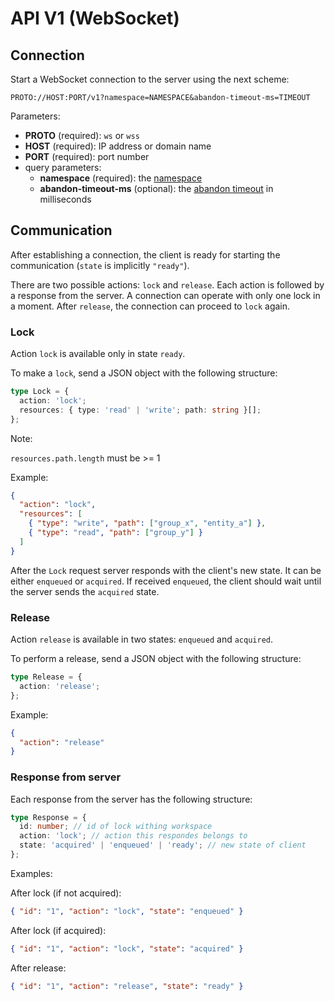 # API V1 (WebSocket)

## Connection

Start a WebSocket connection to the server using the next scheme:

```
PROTO://HOST:PORT/v1?namespace=NAMESPACE&abandon-timeout-ms=TIMEOUT
```

Parameters:

- **PROTO** (required): `ws` or `wss`
- **HOST** (required): IP address or domain name
- **PORT** (required): port number
- query parameters:
  - **namespace** (required): the [namespace](../concept.md#namespace)
  - **abandon-timeout-ms** (optional): the [abandon timeout](../concept.md#abandon-timeout) in milliseconds

## Communication

After establishing a connection, the client is ready for starting the communication (`state` is implicitly `"ready"`).

There are two possible actions: `lock` and `release`. Each action is followed by a response from the server. A connection can operate with only one lock in a moment. After `release`, the connection can proceed to `lock` again.

### Lock

Action `lock` is available only in state `ready`.

To make a `lock`, send a JSON object with the following structure:

```typescript
type Lock = {
  action: 'lock';
  resources: { type: 'read' | 'write'; path: string }[];
};
```

Note:

`resources.path.length` must be >= 1

Example:

```json
{
  "action": "lock",
  "resources": [
    { "type": "write", "path": ["group_x", "entity_a"] },
    { "type": "read", "path": ["group_y"] }
  ]
}
```

After the `Lock` request server responds with the client's new state. It can be either `enqueued` or `acquired`. If received `enqueued`, the client should wait until the server sends the `acquired` state.

### Release

Action `release` is available in two states: `enqueued` and `acquired`.

To perform a release, send a JSON object with the following structure:

```typescript
type Release = {
  action: 'release';
};
```

Example:

```json
{
  "action": "release"
}
```

### Response from server

Each response from the server has the following structure:

```typescript
type Response = {
  id: number; // id of lock withing workspace
  action: 'lock'; // action this respondes belongs to
  state: 'acquired' | 'enqueued' | 'ready'; // new state of client
};
```

Examples:

After lock (if not acquired):

```json
{ "id": "1", "action": "lock", "state": "enqueued" }
```

After lock (if acquired):

```json
{ "id": "1", "action": "lock", "state": "acquired" }
```

After release:

```json
{ "id": "1", "action": "release", "state": "ready" }
```
